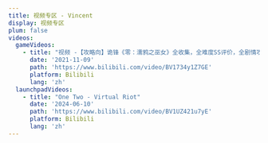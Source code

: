 ```yaml
---
title: 视频专区 - Vincent
display: 视频专区
plum: false
videos:
  gameVideos:
    - title: "视频 -【攻略向】诡锋《零：濡鸦之巫女》全收集，全难度SS评价，全剧情攻略向流程大合集"
      date: '2021-11-09'
      path: 'https://www.bilibili.com/video/BV1734y1Z7GE'
      platform: Bilibili
      lang: 'zh'
  launchpadVideos:
    - title: "One Two - Virtual Riot"
      date: '2024-06-10'
      path: 'https://www.bilibili.com/video/BV1UZ421u7yE'
      platform: Bilibili
      lang: 'zh'
---
```


<SubNav />

<VideoArea :videos="frontmatter.videos"/>

<div h-8 />
